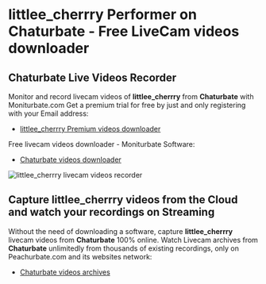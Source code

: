 # littlee_cherrry Performer on Chaturbate - Free LiveCam videos downloader

## Chaturbate Live Videos Recorder

Monitor and record livecam videos of **littlee_cherrry** from **Chaturbate** with Moniturbate.com
Get a premium trial for free by just and only registering with your Email address:
* [littlee_cherrry Premium videos downloader](https://moniturbate.com/request-demo-licence-key.html)

Free livecam videos downloader - Moniturbate Software:
* [Chaturbate videos downloader](https://moniturbate.com/moniturbate-download-software.html)

![littlee_cherrry livecam videos recorder](https://peachurnet.com/templates/moniturbate-software.png)


## Capture littlee_cherrry videos from the Cloud and watch your recordings on Streaming

Without the need of downloading a software, capture **littlee_cherrry** livecam videos from **Chaturbate** 100% online.
Watch Livecam archives from **Chaturbate** unlimitedly from thousands of existing recordings, only on Peachurbate.com and its websites network:
* [Chaturbate videos archives](https://peachurnet.com/)